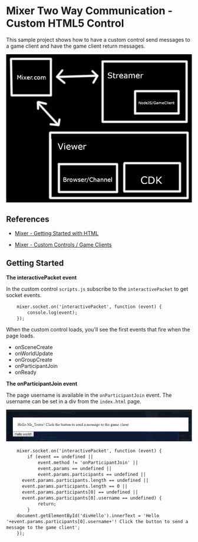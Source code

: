 # Mixer Two Way Communication - Custom HTML5 Control

This sample project shows how to have a custom control send messages to a game client and have the game client return messages.

![image_1](images/image_1.png)

## References

* [Mixer - Getting Started with HTML](https://dev.mixer.com/guides/mixplay/customcontrols/gettingstartedwithhtml)

* [Mixer - Custom Controls / Game Clients](https://dev.mixer.com/guides/mixplay/customcontrols/gameclients)

## Getting Started


**The interactivePacket event**

In the custom control `scripts.js` subscribe to the `interactivePacket` to get socket events.

```
	mixer.socket.on('interactivePacket', function (event) {
		console.log(event);
	});
```

When the custom control loads, you'll see the first events that fire when the page loads.

* onSceneCreate
* onWorldUpdate
* onGroupCreate
* onParticipantJoin
* onReady


**The onParticipantJoin event**

The page username is available in the `onParticipantJoin` event. The username can be set in a div from the `index.html` page.

![image_2](images/image_2.png)

```
	mixer.socket.on('interactivePacket', function (event) {
		if (event == undefined ||
			event.method != 'onParticipantJoin' ||
			event.params == undefined ||
			event.params.participants == undefined ||
      event.params.participants.length == undefined ||
      event.params.participants.length == 0 ||
      event.params.participants[0] == undefined ||
      event.params.participants[0].username == undefined) {
			return;
		}
    document.getElementById('divHello').innerText = 'Hello '+event.params.participants[0].username+'! Click the button to send a message to the game client';
	});
```

